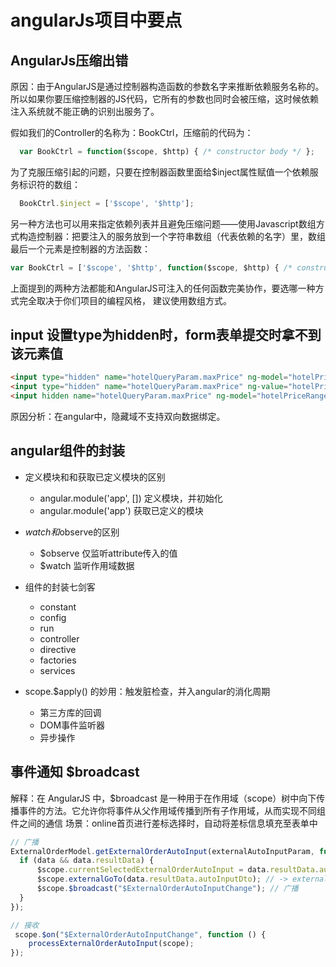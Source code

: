 # angularJs项目中要点

## AngularJs压缩出错

原因：由于AngularJS是通过控制器构造函数的参数名字来推断依赖服务名称的。所以如果你要压缩控制器的JS代码，它所有的参数也同时会被压缩，这时候依赖注入系统就不能正确的识别出服务了。

假如我们的Controller的名称为：BookCtrl，压缩前的代码为：

``` javascript
  var BookCtrl = function($scope, $http) { /* constructor body */ };
```

为了克服压缩引起的问题，只要在控制器函数里面给$inject属性赋值一个依赖服务标识符的数组：

``` javascript
  BookCtrl.$inject = ['$scope', '$http'];
```

另一种方法也可以用来指定依赖列表并且避免压缩问题——使用Javascript数组方式构造控制器：把要注入的服务放到一个字符串数组（代表依赖的名字）里，数组最后一个元素是控制器的方法函数：

``` javascript
var BookCtrl = ['$scope', '$http', function($scope, $http) { /* constructor body */ }];
```

上面提到的两种方法都能和AngularJS可注入的任何函数完美协作，要选哪一种方式完全取决于你们项目的编程风格， 建议使用数组方式。

## input 设置type为hidden时，form表单提交时拿不到该元素值

``` html
<input type="hidden" name="hotelQueryParam.maxPrice" ng-model="hotelPriceRange.max"/> 不正常
<input type="hidden" name="hotelQueryParam.maxPrice" ng-value="hotelPriceRange.max"/> 正常
<input hidden name="hotelQueryParam.maxPrice" ng-model="hotelPriceRange.max"/> 正常
```

原因分析：在angular中，隐藏域不支持双向数据绑定。

## angular组件的封装

* 定义模块和和获取已定义模块的区别
  * angular.module('app', []) 定义模块，并初始化
  * angular.module('app') 获取已定义的模块

* $watch和$observe的区别
  * $observe 仅监听attribute传入的值
  * $watch 监听作用域数据

* 组件的封装七剑客
  * constant
  * config
  * run
  * controller
  * directive
  * factories
  * services

* scope.$apply() 的妙用：触发脏检查，并入angular的消化周期
  * 第三方库的回调
  * DOM事件监听器
  * 异步操作

## 事件通知 $broadcast

解释：在 AngularJS 中，$broadcast 是一种用于在作用域（scope）树中向下传播事件的方法。它允许你将事件从父作用域传播到所有子作用域，从而实现不同组件之间的通信
场景：online首页进行差标选择时，自动将差标信息填充至表单中

```javascript
// 广播
ExternalOrderModel.getExternalOrderAutoInput(externalAutoInputParam, function (data) {
  if (data && data.resultData) {
      $scope.currentSelectedExternalOrderAutoInput = data.resultData.autoInputDto;
      $scope.externalGoTo(data.resultData.autoInputDto); // -> externalGoTo
      $scope.$broadcast("$ExternalOrderAutoInputChange"); // 广播
  }
});

// 接收
 scope.$on("$ExternalOrderAutoInputChange", function () {
    processExternalOrderAutoInput(scope);
});
```

